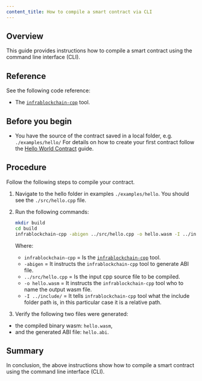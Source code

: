 ```yaml
---
content_title: How to compile a smart contract via CLI
---
```


## Overview

This guide provides instructions how to compile a smart contract using the command line interface (CLI).

## Reference

See the following code reference:

* The [`infrablockchain-cpp`](https://developers.infrablockchain.com/manuals/infrablockchain.cdt/v2.0/command-reference/infrablockchain-cpp) tool.

## Before you begin

* You have the source of the contract saved in a local folder, e.g. `./examples/hello/`
For details on how to create your first contract follow the [Hello World Contract](https://developers.infrablockchain.com/welcome/latest/smart-contract-guides/hello-world) guide.

## Procedure

Follow the following steps to compile your contract.

1. Navigate to the hello folder in examples `./examples/hello`. You should see the `./src/hello.cpp` file.

2. Run the following commands:

    ```sh
    mkdir build
    cd build
    infrablockchain-cpp -abigen ../src/hello.cpp -o hello.wasm -I ../include/
    ```

    Where:
    - `infrablockchain-cpp` = Is the [`infrablockchain-cpp`](https://developers.infrablockchain.com/manuals/infrablockchain.cdt/v2.0/command-reference/infrablockchain-cpp) tool.
    - `-abigen` = It instructs the `infrablockchain-cpp` tool to generate ABI file.
    - `../src/hello.cpp` = Is the input cpp source file to be compiled.
    - `-o hello.wasm` = It instructs the `infrablockchain-cpp` tool who to name the output wasm file.
    - `-I ../include/` = It tells `infrablockchain-cpp` tool what the include folder path is, in this particular case it is a relative path.

3. Verify the following two files were generated:

* the compiled binary wasm: `hello.wasm`,
* and the generated ABI file: `hello.abi`.

## Summary

In conclusion, the above instructions show how to compile a smart contract using the command line interface (CLI).
